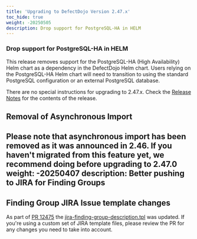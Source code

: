 ```yaml
---
title: 'Upgrading to DefectDojo Version 2.47.x'
toc_hide: true
weight: -20250505
description: Drop support for PostgreSQL-HA in HELM
---
```

### Drop support for PostgreSQL-HA in HELM

This release removes support for the PostgreSQL-HA (High Availability) Helm chart as a dependency in the DefectDojo Helm chart. Users relying on the PostgreSQL-HA Helm chart will need to transition to using the standard PostgreSQL configuration or an external PostgreSQL database.

There are no special instructions for upgrading to 2.47.x. Check the [Release Notes](https://github.com/DefectDojo/django-DefectDojo/releases/tag/2.47.0) for the contents of the release.

## Removal of Asynchronous Import

Please note that asynchronous import has been removed as it was announced in 2.46. If you haven't migrated from this feature yet, we recommend doing before upgrading to 2.47.0
weight: -20250407
description: Better pushing to JIRA for Finding Groups
---


## Finding Group JIRA Issue template changes
As part of [PR 12475](https://github.com/DefectDojo/django-DefectDojo/pull/12475) the [jira-finding-group-description.tpl](https://github.com/DefectDojo/django-DefectDojo/blob/master/dojo/templates/issue-trackers/jira_full/jira-finding-group-description.tpl) was updated. If you're using a custom set of JIRA template files, please review the PR for any changes you need to take into account.
